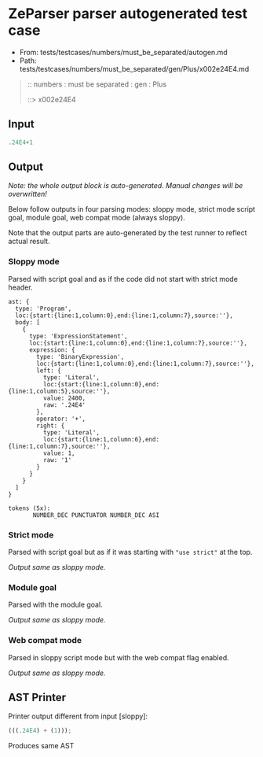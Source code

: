 # ZeParser parser autogenerated test case

- From: tests/testcases/numbers/must_be_separated/autogen.md
- Path: tests/testcases/numbers/must_be_separated/gen/Plus/x002e24E4.md

> :: numbers : must be separated : gen : Plus
>
> ::> x002e24E4

## Input


`````js
.24E4+1
`````

## Output

_Note: the whole output block is auto-generated. Manual changes will be overwritten!_

Below follow outputs in four parsing modes: sloppy mode, strict mode script goal, module goal, web compat mode (always sloppy).

Note that the output parts are auto-generated by the test runner to reflect actual result.

### Sloppy mode

Parsed with script goal and as if the code did not start with strict mode header.

`````
ast: {
  type: 'Program',
  loc:{start:{line:1,column:0},end:{line:1,column:7},source:''},
  body: [
    {
      type: 'ExpressionStatement',
      loc:{start:{line:1,column:0},end:{line:1,column:7},source:''},
      expression: {
        type: 'BinaryExpression',
        loc:{start:{line:1,column:0},end:{line:1,column:7},source:''},
        left: {
          type: 'Literal',
          loc:{start:{line:1,column:0},end:{line:1,column:5},source:''},
          value: 2400,
          raw: '.24E4'
        },
        operator: '+',
        right: {
          type: 'Literal',
          loc:{start:{line:1,column:6},end:{line:1,column:7},source:''},
          value: 1,
          raw: '1'
        }
      }
    }
  ]
}

tokens (5x):
       NUMBER_DEC PUNCTUATOR NUMBER_DEC ASI
`````

### Strict mode

Parsed with script goal but as if it was starting with `"use strict"` at the top.

_Output same as sloppy mode._

### Module goal

Parsed with the module goal.

_Output same as sloppy mode._

### Web compat mode

Parsed in sloppy script mode but with the web compat flag enabled.

_Output same as sloppy mode._

## AST Printer

Printer output different from input [sloppy]:

````js
(((.24E4) + (1)));
````

Produces same AST
